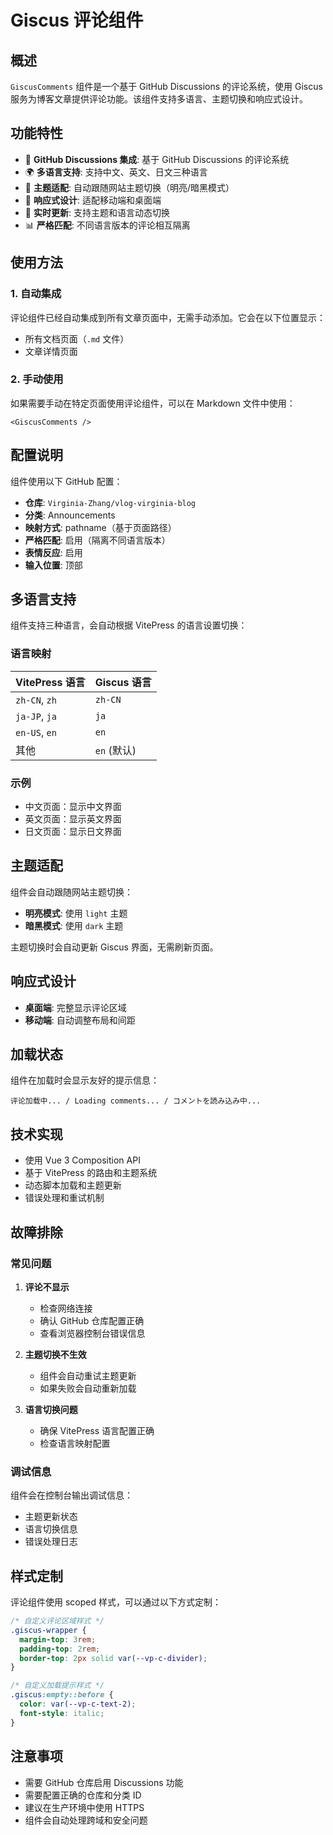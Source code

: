 # Giscus 评论组件

## 概述

`GiscusComments` 组件是一个基于 GitHub Discussions 的评论系统，使用 Giscus 服务为博客文章提供评论功能。该组件支持多语言、主题切换和响应式设计。

## 功能特性

- 🚀 **GitHub Discussions 集成**: 基于 GitHub Discussions 的评论系统
- 🌍 **多语言支持**: 支持中文、英文、日文三种语言
- 🎨 **主题适配**: 自动跟随网站主题切换（明亮/暗黑模式）
- 📱 **响应式设计**: 适配移动端和桌面端
- 🔄 **实时更新**: 支持主题和语言动态切换
- 📊 **严格匹配**: 不同语言版本的评论相互隔离

## 使用方法

### 1. 自动集成

评论组件已经自动集成到所有文章页面中，无需手动添加。它会在以下位置显示：

- 所有文档页面（`.md` 文件）
- 文章详情页面

### 2. 手动使用

如果需要手动在特定页面使用评论组件，可以在 Markdown 文件中使用：

```vue
<GiscusComments />
```

## 配置说明

组件使用以下 GitHub 配置：

- **仓库**: `Virginia-Zhang/vlog-virginia-blog`
- **分类**: Announcements
- **映射方式**: pathname（基于页面路径）
- **严格匹配**: 启用（隔离不同语言版本）
- **表情反应**: 启用
- **输入位置**: 顶部

## 多语言支持

组件支持三种语言，会自动根据 VitePress 的语言设置切换：

### 语言映射

| VitePress 语言 | Giscus 语言 |
| -------------- | ----------- |
| `zh-CN`, `zh`  | `zh-CN`     |
| `ja-JP`, `ja`  | `ja`        |
| `en-US`, `en`  | `en`        |
| 其他           | `en` (默认) |

### 示例

- 中文页面：显示中文界面
- 英文页面：显示英文界面
- 日文页面：显示日文界面

## 主题适配

组件会自动跟随网站主题切换：

- **明亮模式**: 使用 `light` 主题
- **暗黑模式**: 使用 `dark` 主题

主题切换时会自动更新 Giscus 界面，无需刷新页面。

## 响应式设计

- **桌面端**: 完整显示评论区域
- **移动端**: 自动调整布局和间距

## 加载状态

组件在加载时会显示友好的提示信息：

```
评论加载中... / Loading comments... / コメントを読み込み中...
```

## 技术实现

- 使用 Vue 3 Composition API
- 基于 VitePress 的路由和主题系统
- 动态脚本加载和主题更新
- 错误处理和重试机制

## 故障排除

### 常见问题

1. **评论不显示**

   - 检查网络连接
   - 确认 GitHub 仓库配置正确
   - 查看浏览器控制台错误信息

2. **主题切换不生效**

   - 组件会自动重试主题更新
   - 如果失败会自动重新加载

3. **语言切换问题**
   - 确保 VitePress 语言配置正确
   - 检查语言映射配置

### 调试信息

组件会在控制台输出调试信息：

- 主题更新状态
- 语言切换信息
- 错误处理日志

## 样式定制

评论组件使用 scoped 样式，可以通过以下方式定制：

```css
/* 自定义评论区域样式 */
.giscus-wrapper {
  margin-top: 3rem;
  padding-top: 2rem;
  border-top: 2px solid var(--vp-c-divider);
}

/* 自定义加载提示样式 */
.giscus:empty::before {
  color: var(--vp-c-text-2);
  font-style: italic;
}
```

## 注意事项

- 需要 GitHub 仓库启用 Discussions 功能
- 需要配置正确的仓库和分类 ID
- 建议在生产环境中使用 HTTPS
- 组件会自动处理跨域和安全问题
